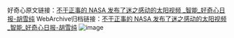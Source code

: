 好奇心原文链接：[不干正事的 NASA 发布了迷之感动的太阳视频 _智能_好奇心日报-胡雪纯](https://www.qdaily.com/articles/6337.html)
WebArchive归档链接：[不干正事的 NASA 发布了迷之感动的太阳视频 _智能_好奇心日报-胡雪纯](http://web.archive.org/web/20190623170213/https://www.qdaily.com/articles/6337.html)
![image](http://ww3.sinaimg.cn/large/007d5XDply1g3w9rbhlj8j30u03p84qp)